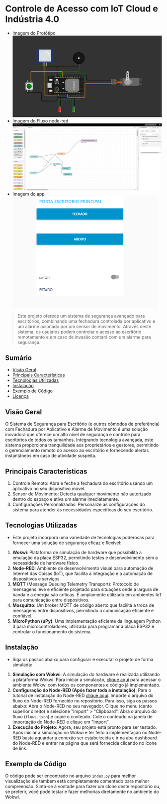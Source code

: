 # Controle de Acesso com IoT Cloud e Indústria 4.0
- Imagem do Protótipo
![Imagem do Projeto](./img/img%20prototipo.png)
- Imagem do Fluxo node-red
![Imagem do Fluxo node-red](./img/fluxo%20nodered.png)
- Imagem do app
![Imagem do app](./img/app.png)

> Este projeto oferece um sistema de segurança avançado para escritórios, combinando uma fechadura controlada por aplicativo e um alarme acionado por um sensor de movimento. Através deste sistema, os usuários podem controlar o acesso ao escritório remotamente e em caso de invasão contará com um alarme para segurança.

## Sumário

- [Visão Geral](#visão-geral)
- [Principais Características](#principais-características) 
- [Tecnologias Utilizadas](#tecnologias-utilizadas)
- [Instalação](#instalação)
- [Exemplo de Código](#exemplo-de-código)
- [Licença](#licença)

## Visão Geral

O Sistema de Segurança para Escritório (e outros cômodos de preferência) com Fechadura por Aplicativo e Alarme de Movimento é uma solução inovadora que oferece um alto nível de segurança e controle para escritórios de todos os tamanhos. Integrando tecnologia avançada, este sistema proporciona tranquilidade aos proprietários e gestores, permitindo o gerenciamento remoto do acesso ao escritório e fornecendo alertas instantâneos em caso de atividade suspeita.

## Principais Características

  1. Controle Remoto: Abra e feche a fechadura do escritório usando um aplicativo no seu dispositivo móvel.
  2. Sensor de Movimento: Detecta qualquer movimento não autorizado dentro do espaço e ativa um alarme imediatamente.
  3. Configurações Personalizadas: Personalize as configurações do sistema para atender às necessidades específicas do seu escritório.

## Tecnologias Utilizadas

- Este projeto incorpora uma variedade de tecnologias poderosas para fornecer uma solução de segurança eficaz e flexível:

1. **Wokwi**: Plataforma de simulação de hardware que possibilita a emulação da placa ESP32, permitindo testes e desenvolvimento sem a necessidade de hardware físico. 
2. **Node-RED**: Ambiente de desenvolvimento visual para automação de Internet das Coisas (IoT), que facilita a integração e a automação de dispositivos e serviços.
3. **MQTT** (Message Queuing Telemetry Transport): Protocolo de mensagens leve e eficiente projetado para situações onde a largura de banda e a energia são críticas. É amplamente utilizado em ambientes IoT para comunicação entre dispositivos.
4. **Mosquitto**: Um broker MQTT de código aberto que facilita a troca de mensagens entre dispositivos, permitindo a comunicação eficiente e confiável.
5. **MicroPython (uPy)**: Uma implementação eficiente da linguagem Python 3 para microcontroladores, utilizada para programar a placa ESP32 e controlar o funcionamento do sistema.

## Instalação

- Siga os passos abaixo para configurar e executar o projeto de forma simulada:

1. **Simulação com Wokwi**: A simulação do hardware é realizada utilizando a plataforma Wokwi. Para iniciar a simulação, [clique aqui](https://wokwi.com/projects/378494129293306881) para acessar o ambiente Wokwi com todos os componentes e código já implementado.
2. **Configuração do Node-RED (Após fazer toda a instalação)**: Para o tutorial de instalação do Node-RED [clique aqui](https://youtu.be/EnvfbQboMs0?si=SmQzOiI7Qq055-_-). Importe o arquivo do fluxo do Node-RED fornecido no repositório. Para isso, siga os passos abaixo: Abra o Node-RED no seu navegador. Clique no menu (canto superior direito) e selecione "Import" > "Clipboard". Abra o arquivo do fluxo (`flows.json`) e copie o conteúdo. Cole o conteúdo na janela de importação do Node-RED e clique em "Import".
3. **Execução do Projeto**: Agora, seu projeto está pronto para ser testado. Após iniciar a simulação no Wokwi e ter feito a implementação no Node-RED basta aguardar a conexão ser estabelecida e ir na aba dashboard do Node-RED e entrar na página que será fornecida clicando no ícone de link.

## Exemplo de Código

O código pode ser encontrado no arquivo `index.py` para melhor visualização ele também está completamente comentado para melhor compreensão. Sinta-se à vontade para fazer um clone deste repositório ou, se preferir, você pode testar e fazer melhorias diretamente no ambiente do Wokwi.
